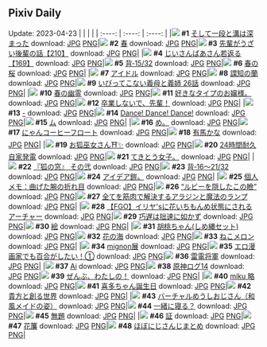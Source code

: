 ## Pixiv Daily
Update: 2023-04-23
|      |      |      |
| :----: | :----: | :----: |
|![](https://pixiv.microyu.workers.dev/c/240x480/img-master/img/2023/04/21/00/00/33/107363741_p0_master1200.jpg) **#1** [そして一段と溝は深まった](https://www.pixiv.net/artworks/107363741) download: [JPG](https://pixiv.microyu.workers.dev/img-original/img/2023/04/21/00/00/33/107363741_p0.jpg) [PNG](https://pixiv.microyu.workers.dev/img-original/img/2023/04/21/00/00/33/107363741_p0.png)|![](https://pixiv.microyu.workers.dev/c/240x480/img-master/img/2023/04/21/00/30/01/107365069_p0_master1200.jpg) **#2** [春](https://www.pixiv.net/artworks/107365069) download: [JPG](https://pixiv.microyu.workers.dev/img-original/img/2023/04/21/00/30/01/107365069_p0.jpg) [PNG](https://pixiv.microyu.workers.dev/img-original/img/2023/04/21/00/30/01/107365069_p0.png)|![](https://pixiv.microyu.workers.dev/c/240x480/img-master/img/2023/04/21/19/01/27/107382555_p0_master1200.jpg) **#3** [先輩がうざい後輩の話【210】](https://www.pixiv.net/artworks/107382555) download: [JPG](https://pixiv.microyu.workers.dev/img-original/img/2023/04/21/19/01/27/107382555_p0.jpg) [PNG](https://pixiv.microyu.workers.dev/img-original/img/2023/04/21/19/01/27/107382555_p0.png)|
|![](https://pixiv.microyu.workers.dev/c/240x480/img-master/img/2023/04/22/11/07/37/107404177_p0_master1200.jpg) **#4** [じいさんばあさん若返る【169】](https://www.pixiv.net/artworks/107404177) download: [JPG](https://pixiv.microyu.workers.dev/img-original/img/2023/04/22/11/07/37/107404177_p0.jpg) [PNG](https://pixiv.microyu.workers.dev/img-original/img/2023/04/22/11/07/37/107404177_p0.png)|![](https://pixiv.microyu.workers.dev/c/240x480/img-master/img/2023/04/21/00/08/06/107364248_p0_master1200.jpg) **#5** [背‐15/32](https://www.pixiv.net/artworks/107364248) download: [JPG](https://pixiv.microyu.workers.dev/img-original/img/2023/04/21/00/08/06/107364248_p0.jpg) [PNG](https://pixiv.microyu.workers.dev/img-original/img/2023/04/21/00/08/06/107364248_p0.png)|![](https://pixiv.microyu.workers.dev/c/240x480/img-master/img/2023/04/21/02/59/31/107368237_p0_master1200.jpg) **#6** [春の桜](https://www.pixiv.net/artworks/107368237) download: [JPG](https://pixiv.microyu.workers.dev/img-original/img/2023/04/21/02/59/31/107368237_p0.jpg) [PNG](https://pixiv.microyu.workers.dev/img-original/img/2023/04/21/02/59/31/107368237_p0.png)|
|![](https://pixiv.microyu.workers.dev/c/240x480/img-master/img/2023/04/21/00/00/44/107363773_p0_master1200.jpg) **#7** [アイドル](https://www.pixiv.net/artworks/107363773) download: [JPG](https://pixiv.microyu.workers.dev/img-original/img/2023/04/21/00/00/44/107363773_p0.jpg) [PNG](https://pixiv.microyu.workers.dev/img-original/img/2023/04/21/00/00/44/107363773_p0.png)|![](https://pixiv.microyu.workers.dev/c/240x480/img-master/img/2023/04/22/00/00/42/107392858_p0_master1200.jpg) **#8** [諜知の蘭](https://www.pixiv.net/artworks/107392858) download: [JPG](https://pixiv.microyu.workers.dev/img-original/img/2023/04/22/00/00/42/107392858_p0.jpg) [PNG](https://pixiv.microyu.workers.dev/img-original/img/2023/04/22/00/00/42/107392858_p0.png)|![](https://pixiv.microyu.workers.dev/c/240x480/img-master/img/2023/04/22/00/41/54/107394625_p0_master1200.jpg) **#9** [いびってこない義母と義姉 26話](https://www.pixiv.net/artworks/107394625) download: [JPG](https://pixiv.microyu.workers.dev/img-original/img/2023/04/22/00/41/54/107394625_p0.jpg) [PNG](https://pixiv.microyu.workers.dev/img-original/img/2023/04/22/00/41/54/107394625_p0.png)|
|![](https://pixiv.microyu.workers.dev/c/240x480/img-master/img/2023/04/22/00/06/15/107393334_p0_master1200.jpg) **#10** [春の幽霊](https://www.pixiv.net/artworks/107393334) download: [JPG](https://pixiv.microyu.workers.dev/img-original/img/2023/04/22/00/06/15/107393334_p0.jpg) [PNG](https://pixiv.microyu.workers.dev/img-original/img/2023/04/22/00/06/15/107393334_p0.png)|![](https://pixiv.microyu.workers.dev/c/240x480/img-master/img/2023/04/22/10/15/09/107396000_p0_master1200.jpg) **#11** [好きなタイプのお嬢様。](https://www.pixiv.net/artworks/107396000) download: [JPG](https://pixiv.microyu.workers.dev/img-original/img/2023/04/22/10/15/09/107396000_p0.jpg) [PNG](https://pixiv.microyu.workers.dev/img-original/img/2023/04/22/10/15/09/107396000_p0.png)|![](https://pixiv.microyu.workers.dev/c/240x480/img-master/img/2023/04/21/19/17/19/107383049_p0_master1200.jpg) **#12** [卒業しないで、先輩！](https://www.pixiv.net/artworks/107383049) download: [JPG](https://pixiv.microyu.workers.dev/img-original/img/2023/04/21/19/17/19/107383049_p0.jpg) [PNG](https://pixiv.microyu.workers.dev/img-original/img/2023/04/21/19/17/19/107383049_p0.png)|
|![](https://pixiv.microyu.workers.dev/c/240x480/img-master/img/2023/04/21/00/00/24/107363707_p0_master1200.jpg) **#13** [-](https://www.pixiv.net/artworks/107363707) download: [JPG](https://pixiv.microyu.workers.dev/img-original/img/2023/04/21/00/00/24/107363707_p0.jpg) [PNG](https://pixiv.microyu.workers.dev/img-original/img/2023/04/21/00/00/24/107363707_p0.png)|![](https://pixiv.microyu.workers.dev/c/240x480/img-master/img/2023/04/21/18/08/38/107381043_p0_master1200.jpg) **#14** [Dance! Dance! Dance!](https://www.pixiv.net/artworks/107381043) download: [JPG](https://pixiv.microyu.workers.dev/img-original/img/2023/04/21/18/08/38/107381043_p0.jpg) [PNG](https://pixiv.microyu.workers.dev/img-original/img/2023/04/21/18/08/38/107381043_p0.png)|![](https://pixiv.microyu.workers.dev/c/240x480/img-master/img/2023/04/21/19/00/10/107382431_p0_master1200.jpg) **#15** [ム](https://www.pixiv.net/artworks/107382431) download: [JPG](https://pixiv.microyu.workers.dev/img-original/img/2023/04/21/19/00/10/107382431_p0.jpg) [PNG](https://pixiv.microyu.workers.dev/img-original/img/2023/04/21/19/00/10/107382431_p0.png)|
|![](https://pixiv.microyu.workers.dev/c/240x480/img-master/img/2023/04/21/05/00/01/107369524_p0_master1200.jpg) **#16** [め。](https://www.pixiv.net/artworks/107369524) download: [JPG](https://pixiv.microyu.workers.dev/img-original/img/2023/04/21/05/00/01/107369524_p0.jpg) [PNG](https://pixiv.microyu.workers.dev/img-original/img/2023/04/21/05/00/01/107369524_p0.png)|![](https://pixiv.microyu.workers.dev/c/240x480/img-master/img/2023/04/21/20/30/05/107385242_p0_master1200.jpg) **#17** [にゃんコーヒーフロート](https://www.pixiv.net/artworks/107385242) download: [JPG](https://pixiv.microyu.workers.dev/img-original/img/2023/04/21/20/30/05/107385242_p0.jpg) [PNG](https://pixiv.microyu.workers.dev/img-original/img/2023/04/21/20/30/05/107385242_p0.png)|![](https://pixiv.microyu.workers.dev/c/240x480/img-master/img/2023/04/21/09/20/44/107372471_p0_master1200.jpg) **#18** [有馬かな](https://www.pixiv.net/artworks/107372471) download: [JPG](https://pixiv.microyu.workers.dev/img-original/img/2023/04/21/09/20/44/107372471_p0.jpg) [PNG](https://pixiv.microyu.workers.dev/img-original/img/2023/04/21/09/20/44/107372471_p0.png)|
|![](https://pixiv.microyu.workers.dev/c/240x480/img-master/img/2023/04/21/15/59/08/107378346_p0_master1200.jpg) **#19** [お狐巫女さん⛩️✨](https://www.pixiv.net/artworks/107378346) download: [JPG](https://pixiv.microyu.workers.dev/img-original/img/2023/04/21/15/59/08/107378346_p0.jpg) [PNG](https://pixiv.microyu.workers.dev/img-original/img/2023/04/21/15/59/08/107378346_p0.png)|![](https://pixiv.microyu.workers.dev/c/240x480/img-master/img/2023/04/22/07/21/06/107400824_p0_master1200.jpg) **#20** [24時間耐久自家発電](https://www.pixiv.net/artworks/107400824) download: [JPG](https://pixiv.microyu.workers.dev/img-original/img/2023/04/22/07/21/06/107400824_p0.jpg) [PNG](https://pixiv.microyu.workers.dev/img-original/img/2023/04/22/07/21/06/107400824_p0.png)|![](https://pixiv.microyu.workers.dev/c/240x480/img-master/img/2023/04/22/00/20/15/107393911_p0_master1200.jpg) **#21** [てきとう女子。](https://www.pixiv.net/artworks/107393911) download: [JPG](https://pixiv.microyu.workers.dev/img-original/img/2023/04/22/00/20/15/107393911_p0.jpg) [PNG](https://pixiv.microyu.workers.dev/img-original/img/2023/04/22/00/20/15/107393911_p0.png)|
|![](https://pixiv.microyu.workers.dev/c/240x480/img-master/img/2023/04/22/23/20/44/107424832_p0_master1200.jpg) **#22** [『狐の窓』 その弐](https://www.pixiv.net/artworks/107424832) download: [JPG](https://pixiv.microyu.workers.dev/img-original/img/2023/04/22/23/20/44/107424832_p0.jpg) [PNG](https://pixiv.microyu.workers.dev/img-original/img/2023/04/22/23/20/44/107424832_p0.png)|![](https://pixiv.microyu.workers.dev/c/240x480/img-master/img/2023/04/22/00/31/33/107394330_p0_master1200.jpg) **#23** [背‐16～21/32](https://www.pixiv.net/artworks/107394330) download: [JPG](https://pixiv.microyu.workers.dev/img-original/img/2023/04/22/00/31/33/107394330_p0.jpg) [PNG](https://pixiv.microyu.workers.dev/img-original/img/2023/04/22/00/31/33/107394330_p0.png)|![](https://pixiv.microyu.workers.dev/c/240x480/img-master/img/2023/04/21/07/51/46/107371389_p0_master1200.jpg) **#24** [アイデア鎧。](https://www.pixiv.net/artworks/107371389) download: [JPG](https://pixiv.microyu.workers.dev/img-original/img/2023/04/21/07/51/46/107371389_p0.jpg) [PNG](https://pixiv.microyu.workers.dev/img-original/img/2023/04/21/07/51/46/107371389_p0.png)|
|![](https://pixiv.microyu.workers.dev/c/240x480/img-master/img/2023/04/22/07/00/04/107400582_p0_master1200.jpg) **#25** [個人メモ：曲げた腕の折れ目](https://www.pixiv.net/artworks/107400582) download: [JPG](https://pixiv.microyu.workers.dev/img-original/img/2023/04/22/07/00/04/107400582_p0.jpg) [PNG](https://pixiv.microyu.workers.dev/img-original/img/2023/04/22/07/00/04/107400582_p0.png)|![](https://pixiv.microyu.workers.dev/c/240x480/img-master/img/2023/04/21/14/04/15/107376614_p0_master1200.jpg) **#26** [“ルビーを隠したこの瞼”](https://www.pixiv.net/artworks/107376614) download: [JPG](https://pixiv.microyu.workers.dev/img-original/img/2023/04/21/14/04/15/107376614_p0.jpg) [PNG](https://pixiv.microyu.workers.dev/img-original/img/2023/04/21/14/04/15/107376614_p0.png)|![](https://pixiv.microyu.workers.dev/c/240x480/img-master/img/2023/04/22/13/48/47/107407780_p0_master1200.jpg) **#27** [全てを筋肉で解決するアラジンと魔法のランプ](https://www.pixiv.net/artworks/107407780) download: [JPG](https://pixiv.microyu.workers.dev/img-original/img/2023/04/22/13/48/47/107407780_p0.jpg) [PNG](https://pixiv.microyu.workers.dev/img-original/img/2023/04/22/13/48/47/107407780_p0.png)|
|![](https://pixiv.microyu.workers.dev/c/240x480/img-master/img/2023/04/21/11/52/08/107374424_p0_master1200.jpg) **#28** [【FGO】イリヤ'sに花いちもんめ状態にされるアーチャー](https://www.pixiv.net/artworks/107374424) download: [JPG](https://pixiv.microyu.workers.dev/img-original/img/2023/04/21/11/52/08/107374424_p0.jpg) [PNG](https://pixiv.microyu.workers.dev/img-original/img/2023/04/21/11/52/08/107374424_p0.png)|![](https://pixiv.microyu.workers.dev/c/240x480/img-master/img/2023/04/21/07/16/13/107370919_p0_master1200.jpg) **#29** [巧遅は拙速に如かず](https://www.pixiv.net/artworks/107370919) download: [JPG](https://pixiv.microyu.workers.dev/img-original/img/2023/04/21/07/16/13/107370919_p0.jpg) [PNG](https://pixiv.microyu.workers.dev/img-original/img/2023/04/21/07/16/13/107370919_p0.png)|![](https://pixiv.microyu.workers.dev/c/240x480/img-master/img/2023/04/21/21/58/23/107388279_p0_master1200.jpg) **#30** [絵](https://www.pixiv.net/artworks/107388279) download: [JPG](https://pixiv.microyu.workers.dev/img-original/img/2023/04/21/21/58/23/107388279_p0.jpg) [PNG](https://pixiv.microyu.workers.dev/img-original/img/2023/04/21/21/58/23/107388279_p0.png)|
|![](https://pixiv.microyu.workers.dev/c/240x480/img-master/img/2023/04/21/00/01/16/107363854_p0_master1200.jpg) **#31** [胡桃ちゃん(しめ縄セット)](https://www.pixiv.net/artworks/107363854) download: [JPG](https://pixiv.microyu.workers.dev/img-original/img/2023/04/21/00/01/16/107363854_p0.jpg) [PNG](https://pixiv.microyu.workers.dev/img-original/img/2023/04/21/00/01/16/107363854_p0.png)|![](https://pixiv.microyu.workers.dev/c/240x480/img-master/img/2023/04/21/09/45/42/107372762_p0_master1200.jpg) **#32** [花の海](https://www.pixiv.net/artworks/107372762) download: [JPG](https://pixiv.microyu.workers.dev/img-original/img/2023/04/21/09/45/42/107372762_p0.jpg) [PNG](https://pixiv.microyu.workers.dev/img-original/img/2023/04/21/09/45/42/107372762_p0.png)|![](https://pixiv.microyu.workers.dev/c/240x480/img-master/img/2023/04/22/20/30/07/107418490_p0_master1200.jpg) **#33** [ねこメロン](https://www.pixiv.net/artworks/107418490) download: [JPG](https://pixiv.microyu.workers.dev/img-original/img/2023/04/22/20/30/07/107418490_p0.jpg) [PNG](https://pixiv.microyu.workers.dev/img-original/img/2023/04/22/20/30/07/107418490_p0.png)|
|![](https://pixiv.microyu.workers.dev/c/240x480/img-master/img/2023/04/22/00/15/32/107393714_p0_master1200.jpg) **#34** [mignon展](https://www.pixiv.net/artworks/107393714) download: [JPG](https://pixiv.microyu.workers.dev/img-original/img/2023/04/22/00/15/32/107393714_p0.jpg) [PNG](https://pixiv.microyu.workers.dev/img-original/img/2023/04/22/00/15/32/107393714_p0.png)|![](https://pixiv.microyu.workers.dev/c/240x480/img-master/img/2023/04/21/15/29/37/107377867_p0_master1200.jpg) **#35** [エロ漫画家でも百合がしたい！①](https://www.pixiv.net/artworks/107377867) download: [JPG](https://pixiv.microyu.workers.dev/img-original/img/2023/04/21/15/29/37/107377867_p0.jpg) [PNG](https://pixiv.microyu.workers.dev/img-original/img/2023/04/21/15/29/37/107377867_p0.png)|![](https://pixiv.microyu.workers.dev/c/240x480/img-master/img/2023/04/21/09/02/05/107371965_p0_master1200.jpg) **#36** [雷電将軍](https://www.pixiv.net/artworks/107371965) download: [JPG](https://pixiv.microyu.workers.dev/img-original/img/2023/04/21/09/02/05/107371965_p0.jpg) [PNG](https://pixiv.microyu.workers.dev/img-original/img/2023/04/21/09/02/05/107371965_p0.png)|
|![](https://pixiv.microyu.workers.dev/c/240x480/img-master/img/2023/04/21/00/00/38/107363755_p0_master1200.jpg) **#37** [Ai](https://www.pixiv.net/artworks/107363755) download: [JPG](https://pixiv.microyu.workers.dev/img-original/img/2023/04/21/00/00/38/107363755_p0.jpg) [PNG](https://pixiv.microyu.workers.dev/img-original/img/2023/04/21/00/00/38/107363755_p0.png)|![](https://pixiv.microyu.workers.dev/c/240x480/img-master/img/2023/04/22/12/29/07/107405954_p0_master1200.jpg) **#38** [原神ログ14](https://www.pixiv.net/artworks/107405954) download: [JPG](https://pixiv.microyu.workers.dev/img-original/img/2023/04/22/12/29/07/107405954_p0.jpg) [PNG](https://pixiv.microyu.workers.dev/img-original/img/2023/04/22/12/29/07/107405954_p0.png)|![](https://pixiv.microyu.workers.dev/c/240x480/img-master/img/2023/04/22/00/23/20/107394052_p0_master1200.jpg) **#39** [ぜんぶ、わたしの！](https://www.pixiv.net/artworks/107394052) download: [JPG](https://pixiv.microyu.workers.dev/img-original/img/2023/04/22/00/23/20/107394052_p0.jpg) [PNG](https://pixiv.microyu.workers.dev/img-original/img/2023/04/22/00/23/20/107394052_p0.png)|
|![](https://pixiv.microyu.workers.dev/c/240x480/img-master/img/2023/04/22/00/00/57/107392903_p0_master1200.jpg) **#40** [miku 略](https://www.pixiv.net/artworks/107392903) download: [JPG](https://pixiv.microyu.workers.dev/img-original/img/2023/04/22/00/00/57/107392903_p0.jpg) [PNG](https://pixiv.microyu.workers.dev/img-original/img/2023/04/22/00/00/57/107392903_p0.png)|![](https://pixiv.microyu.workers.dev/c/240x480/img-master/img/2023/04/21/00/08/47/107364276_p0_master1200.jpg) **#41** [喜多ちゃん誕生日](https://www.pixiv.net/artworks/107364276) download: [JPG](https://pixiv.microyu.workers.dev/img-original/img/2023/04/21/00/08/47/107364276_p0.jpg) [PNG](https://pixiv.microyu.workers.dev/img-original/img/2023/04/21/00/08/47/107364276_p0.png)|![](https://pixiv.microyu.workers.dev/c/240x480/img-master/img/2023/04/22/12/55/20/107406668_p0_master1200.jpg) **#42** [貴方と創る世界](https://www.pixiv.net/artworks/107406668) download: [JPG](https://pixiv.microyu.workers.dev/img-original/img/2023/04/22/12/55/20/107406668_p0.jpg) [PNG](https://pixiv.microyu.workers.dev/img-original/img/2023/04/22/12/55/20/107406668_p0.png)|
|![](https://pixiv.microyu.workers.dev/c/240x480/img-master/img/2023/04/21/00/01/20/107363863_p0_master1200.jpg) **#43** [バーチャルめうしおじさん（和風メイドの姿）](https://www.pixiv.net/artworks/107363863) download: [JPG](https://pixiv.microyu.workers.dev/img-original/img/2023/04/21/00/01/20/107363863_p0.jpg) [PNG](https://pixiv.microyu.workers.dev/img-original/img/2023/04/21/00/01/20/107363863_p0.png)|![](https://pixiv.microyu.workers.dev/c/240x480/img-master/img/2023/04/21/00/01/26/107363877_p0_master1200.jpg) **#44** [一緒に寝る？](https://www.pixiv.net/artworks/107363877) download: [JPG](https://pixiv.microyu.workers.dev/img-original/img/2023/04/21/00/01/26/107363877_p0.jpg) [PNG](https://pixiv.microyu.workers.dev/img-original/img/2023/04/21/00/01/26/107363877_p0.png)|![](https://pixiv.microyu.workers.dev/c/240x480/img-master/img/2023/04/21/21/44/36/107387810_p0_master1200.jpg) **#45** [無題](https://www.pixiv.net/artworks/107387810) download: [JPG](https://pixiv.microyu.workers.dev/img-original/img/2023/04/21/21/44/36/107387810_p0.jpg) [PNG](https://pixiv.microyu.workers.dev/img-original/img/2023/04/21/21/44/36/107387810_p0.png)|
|![](https://pixiv.microyu.workers.dev/c/240x480/img-master/img/2023/04/22/09/27/28/107402673_p0_master1200.jpg) **#46** [証](https://www.pixiv.net/artworks/107402673) download: [JPG](https://pixiv.microyu.workers.dev/img-original/img/2023/04/22/09/27/28/107402673_p0.jpg) [PNG](https://pixiv.microyu.workers.dev/img-original/img/2023/04/22/09/27/28/107402673_p0.png)|![](https://pixiv.microyu.workers.dev/c/240x480/img-master/img/2023/04/21/22/59/13/107390545_p0_master1200.jpg) **#47** [花簾](https://www.pixiv.net/artworks/107390545) download: [JPG](https://pixiv.microyu.workers.dev/img-original/img/2023/04/21/22/59/13/107390545_p0.jpg) [PNG](https://pixiv.microyu.workers.dev/img-original/img/2023/04/21/22/59/13/107390545_p0.png)|![](https://pixiv.microyu.workers.dev/c/240x480/img-master/img/2023/04/21/14/30/27/107377002_p0_master1200.jpg) **#48** [ほぼにじさんじまとめ](https://www.pixiv.net/artworks/107377002) download: [JPG](https://pixiv.microyu.workers.dev/img-original/img/2023/04/21/14/30/27/107377002_p0.jpg) [PNG](https://pixiv.microyu.workers.dev/img-original/img/2023/04/21/14/30/27/107377002_p0.png)|
